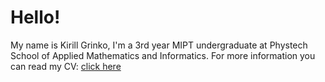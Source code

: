 # Hello!

My name is Kirill Grinko, I'm a 3rd year MIPT undergraduate at Phystech School of Applied Mathematics and Informatics. For more information you can read my CV: [click here](https://github.com/pr1kol2005/cv/blob/main/CV_Kirill_Grinko.pdf)

